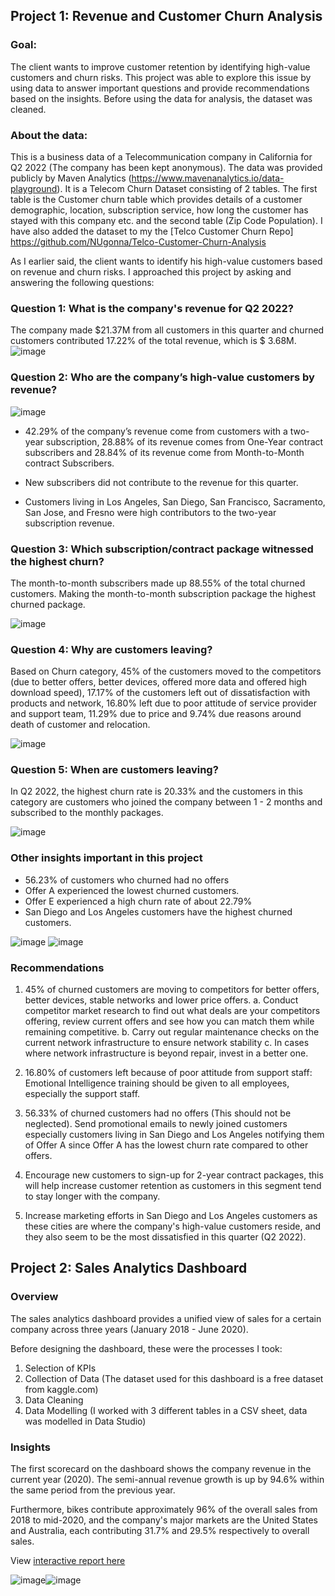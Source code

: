 ## Project 1: Revenue and Customer Churn Analysis
### Goal: 
The client wants to improve customer retention by identifying high-value customers and churn risks. This project was able to explore this issue by using data to answer important questions and provide recommendations based on the insights. Before using the data for analysis, the dataset was cleaned.


### About the data: 
This is a business data of a Telecommunication company in California for Q2 2022 (The company has been kept anonymous). The data was provided publicly by Maven Analytics (https://www.mavenanalytics.io/data-playground). It is a Telecom Churn Dataset consisting of 2 tables. The first table is the Customer churn table which provides details of a customer demographic, location, subscription service, how long the customer has stayed with this company etc. and the second table (Zip Code Population). I have also added the dataset to my the [Telco Customer Churn Repo] https://github.com/NUgonna/Telco-Customer-Churn-Analysis

As I earlier said, the client wants to identify his high-value customers based on revenue  and churn risks. I approached this project by asking and answering the following questions:

### Question 1:	What is the company's revenue for Q2 2022?
The company made $21.37M from all customers in this quarter and churned customers contributed 17.22% of the total revenue, which is $ 3.68M. 
![image](https://user-images.githubusercontent.com/51289316/182013091-e225f2f6-e088-4e65-b808-1df9ef538be6.png)


### Question 2:	Who are the company’s high-value customers by revenue?

![image](https://user-images.githubusercontent.com/51289316/182013388-60860502-e6f2-4581-8c24-c84b0c912058.png)


- 42.29% of the company’s revenue come from customers with a two-year subscription, 28.88% of its revenue comes from One-Year contract subscribers and 28.84% of its revenue come from Month-to-Month contract Subscribers.

- New subscribers did not contribute to the revenue for this quarter.
- Customers living in Los Angeles, San Diego, San Francisco, Sacramento, San Jose, and Fresno were high contributors to the two-year subscription revenue. 

### Question 3:	Which subscription/contract package witnessed the highest churn?
The month-to-month subscribers made up 88.55% of the total churned customers. Making the month-to-month subscription package the highest churned package.

![image](https://user-images.githubusercontent.com/51289316/182013404-2dfeb2ea-6289-41cc-89d6-cede8d5c4415.png)

### Question 4:	Why are customers leaving?

Based on Churn category, 45% of the customers moved to the competitors (due to better offers, better devices, offered more data and offered high download speed), 17.17% of the customers left out of dissatisfaction with products and network, 16.80% left due to poor attitude of service provider and support team, 11.29% due to price and 9.74% due reasons around death of customer and relocation.

![image](https://user-images.githubusercontent.com/51289316/182020772-a1032336-3534-4d20-8e89-c4c6b437e4f2.png)

### Question 5:	When are customers leaving?
In Q2 2022, the highest churn rate is 20.33% and the customers in this category are customers who joined the company between 1 - 2 months and subscribed to the monthly packages.

![image](https://user-images.githubusercontent.com/51289316/182014625-4e63ffac-ad62-4608-ac45-6bfe3fcffad6.png)

### Other insights important in this project
- 56.23% of customers who churned had no offers
-	Offer A experienced the lowest churned customers.
-	Offer E experienced a high churn rate of about 22.79%
-	San Diego and Los Angeles customers have the highest churned customers. 

![image](https://user-images.githubusercontent.com/51289316/182015226-c4c111fe-82f1-470b-b059-7af97d2c3e4b.png) ![image](https://user-images.githubusercontent.com/51289316/182015263-67778d0d-9270-4d2c-abc8-ab4635e855e6.png)

### Recommendations
1. 45% of churned customers are moving to competitors for better offers, better devices, stable networks and lower price offers. 
  a. Conduct competitor market research to find out what deals are your competitors offering, review current offers and see how you can match them while remaining        competitive.
  b. Carry out regular maintenance checks on the current network infrastructure to ensure network stability
  c. In cases where network infrastructure is beyond repair, invest in a better one.
  
2. 16.80% of customers left because of poor attitude from support staff: Emotional Intelligence training should be given to all employees, especially the support staff.

3. 56.33% of churned customers had no offers (This should not be neglected). Send promotional emails to newly joined customers especially customers living in San Diego and Los Angeles notifying them of Offer A since Offer A has the lowest churn rate compared to other offers. 

4. Encourage new customers to sign-up for 2-year contract packages, this will help increase customer retention as customers in this segment tend to stay longer with the company.

6. Increase marketing efforts in San Diego and Los Angeles customers as these cities are where the company's high-value customers reside, and they also seem to be the most dissatisfied in this quarter (Q2 2022).


## Project 2:  Sales Analytics Dashboard

### Overview
The sales analytics dashboard provides a unified view of sales for a certain company across three years (January 2018 - June 2020). 

Before designing the dashboard, these were the processes I took:
1. Selection of KPIs
2. Collection of Data (The dataset used for this dashboard is a free dataset from kaggle.com)
3. Data Cleaning
4. Data Modelling (I worked with 3 different tables in a CSV sheet, data was modelled in Data Studio)

### Insights

The first scorecard on the dashboard shows the company revenue in the current year (2020). The semi-annual revenue growth is up by 94.6% within the same period from the previous year. 

Furthermore, bikes contribute approximately 96% of the overall sales from 2018 to mid-2020, and the company's major markets are the United States and Australia, each contributing 31.7% and 29.5% respectively to overall sales.

View [interactive report here](https://datastudio.google.com/reporting/a865116c-b80a-4b38-9137-e90a79a167a3)

![image](https://user-images.githubusercontent.com/51289316/178504888-272ac566-b2a0-46a6-901d-b85a6b0d2f89.png)![image](https://user-images.githubusercontent.com/51289316/178505039-4f6401d5-cb17-4b97-bff0-aa6548366e00.png)
